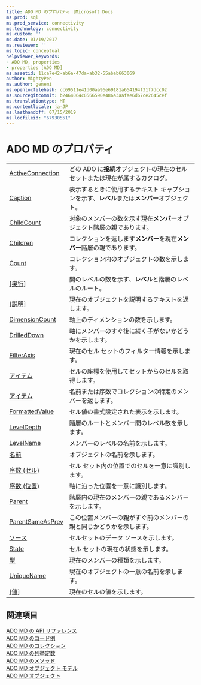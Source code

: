 ```yaml
---
title: ADO MD のプロパティ |Microsoft Docs
ms.prod: sql
ms.prod_service: connectivity
ms.technology: connectivity
ms.custom: ''
ms.date: 01/19/2017
ms.reviewer: ''
ms.topic: conceptual
helpviewer_keywords:
- ADO MD, properties
- properties [ADO MD]
ms.assetid: 11ca7e42-ab6a-47da-ab32-55abab663069
author: MightyPen
ms.author: genemi
ms.openlocfilehash: cc69511e41d00aa96e69181a654194f31f7dcc02
ms.sourcegitcommit: b2464064c0566590e486a3aafae6d67ce2645cef
ms.translationtype: MT
ms.contentlocale: ja-JP
ms.lasthandoff: 07/15/2019
ms.locfileid: "67930551"
---
```

# <a name="ado-md-properties"></a>ADO MD のプロパティ

|||  
|-|-|  
|[ActiveConnection](../../../ado/reference/ado-md-api/activeconnection-property-ado-md.md)|どの ADO に**接続**オブジェクトの現在のセル セットまたは現在が属するカタログ。|  
|[Caption](../../../ado/reference/ado-md-api/caption-property-ado-md.md)|表示するときに使用するテキスト キャプションを示す、**レベル**または**メンバー**オブジェクト。|  
|[ChildCount](../../../ado/reference/ado-md-api/childcount-property-ado-md.md)|対象のメンバーの数を示す現在**メンバー**オブジェクト階層の親であります。|  
|[Children](../../../ado/reference/ado-md-api/children-property-ado-md.md)|コレクションを返します**メンバー**を現在**メンバー**階層の親であります。|  
|[Count](../../../ado/reference/ado-api/count-property-ado.md)|コレクション内のオブジェクトの数を示します。|  
|[[奥行]](../../../ado/reference/ado-md-api/depth-property-ado-md.md)|間のレベルの数を示す、**レベル**と階層のレベルのルート。|  
|[[説明]](../../../ado/reference/ado-md-api/description-property-ado-md.md)|現在のオブジェクトを説明するテキストを返します。|  
|[DimensionCount](../../../ado/reference/ado-md-api/dimensioncount-property-ado-md.md)|軸上のディメンションの数を示します。|  
|[DrilledDown](../../../ado/reference/ado-md-api/drilleddown-property-ado-md.md)|軸にメンバーのすぐ後に続く子がないかどうかを示します。|  
|[FilterAxis](../../../ado/reference/ado-md-api/filteraxis-property-ado-md.md)|現在のセル セットのフィルター情報を示します。|  
|[アイテム](../../../ado/reference/ado-md-api/item-property-ado-md-cellset.md)|セルの座標を使用してセットからのセルを取得します。|  
|[アイテム](../../../ado/reference/ado-api/item-property-ado.md)|名前または序数でコレクションの特定のメンバーを返します。|  
|[FormattedValue](../../../ado/reference/ado-md-api/formattedvalue-property-ado-md.md)|セル値の書式設定された表示を示します。|  
|[LevelDepth](../../../ado/reference/ado-md-api/leveldepth-property-ado-md.md)|階層のルートとメンバー間のレベル数を示します。|  
|[LevelName](../../../ado/reference/ado-md-api/levelname-property-ado-md.md)|メンバーのレベルの名前を示します。|  
|[名前](../../../ado/reference/ado-md-api/name-property-ado-md.md)|オブジェクトの名前を示します。|  
|[序数 (セル)](../../../ado/reference/ado-md-api/ordinal-property-ado-md-cell.md)|セル セット内の位置でのセルを一意に識別します。|  
|[序数 (位置)](../../../ado/reference/ado-md-api/ordinal-property-ado-md-position.md)|軸に沿った位置を一意に識別します。|  
|[Parent](../../../ado/reference/ado-md-api/parent-property-ado-md.md)|階層内の現在のメンバーの親であるメンバーを示します。|  
|[ParentSameAsPrev](../../../ado/reference/ado-md-api/parentsameasprev-property-ado-md.md)|この位置メンバーの親がすぐ前のメンバーの親と同じかどうかを示します。|  
|[ソース](../../../ado/reference/ado-md-api/source-property-ado-md.md)|セルセットのデータ ソースを示します。|  
|[State](../../../ado/reference/ado-md-api/state-property-ado-md.md)|セル セットの現在の状態を示します。|  
|[型](../../../ado/reference/ado-md-api/type-property-ado-md.md)|現在のメンバーの種類を示します。|  
|[UniqueName](../../../ado/reference/ado-md-api/uniquename-property-ado-md.md)|現在のオブジェクトの一意の名前を示します。|  
|[[値]](../../../ado/reference/ado-md-api/value-property-ado-md.md)|現在のセルの値を示します。|  
  
## <a name="see-also"></a>関連項目  
 [ADO MD の API リファレンス](../../../ado/reference/ado-md-api/ado-md-api-reference.md)   
 [ADO MD のコード例](../../../ado/reference/ado-md-api/ado-md-code-examples.md)   
 [ADO MD のコレクション](../../../ado/reference/ado-md-api/ado-md-collections.md)   
 [ADO MD の列挙定数](../../../ado/reference/ado-md-api/ado-md-enumerated-constants.md)   
 [ADO MD のメソッド](../../../ado/reference/ado-md-api/ado-md-methods.md)   
 [ADO MD オブジェクト モデル](../../../ado/reference/ado-md-api/ado-md-object-model.md)   
 [ADO MD オブジェクト](../../../ado/reference/ado-md-api/ado-md-objects.md)
